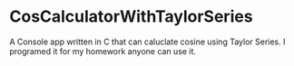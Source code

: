 # CosCalculatorWithTaylorSeries
A Console app written in C that can caluclate cosine using Taylor Series. I programed it for my homework anyone can use it.
